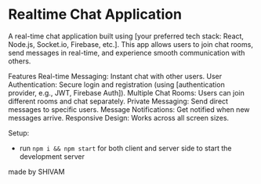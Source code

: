 # Realtime Chat Application

A real-time chat application built using [your preferred tech stack: React, Node.js, Socket.io, Firebase, etc.]. This app allows users to join chat rooms, send messages in real-time, and experience smooth communication with others.

Features
Real-time Messaging: Instant chat with other users.
User Authentication: Secure login and registration (using [authentication provider, e.g., JWT, Firebase Auth]).
Multiple Chat Rooms: Users can join different rooms and chat separately.
Private Messaging: Send direct messages to specific users.
Message Notifications: Get notified when new messages arrive.
Responsive Design: Works across all screen sizes.






Setup:
- run ```npm i && npm start``` for both client and server side to start the development server



made by SHIVAM
